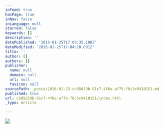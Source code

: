 ```yaml
---
inFeed: true
hasPage: true
inNav: false
inLanguage: null
starred: false
keywords: []
description: ''
datePublished: '2016-01-25T17:09:35.188Z'
dateModified: '2016-01-25T17:04:20.091Z'
title: ''
author: []
authors: []
publisher:
  name: null
  domain: null
  url: null
  favicon: null
sourcePath: _posts/2016-01-25-cb85d39b-91c7-4f6a-af79-f8c5c9410151.md
published: true
url: cb85d39b-91c7-4f6a-af79-f8c5c9410151/index.html
_type: Article

---
```

![](https://the-grid-user-content.s3-us-west-2.amazonaws.com/8d43c7af-8691-480a-bff7-efc0098ee24c.jpg)